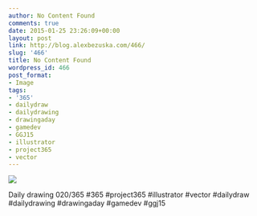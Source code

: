 ```yaml
---
author: No Content Found
comments: true
date: 2015-01-25 23:26:09+00:00
layout: post
link: http://blog.alexbezuska.com/466/
slug: '466'
title: No Content Found
wordpress_id: 466
post_format:
- Image
tags:
- '365'
- dailydraw
- dailydrawing
- drawingaday
- gamedev
- GGJ15
- illustrator
- project365
- vector
---
```


![](/images/2015/01/tumblr_niraflYTgQ1u11b0ro1_1280.jpg)

Daily drawing 020/365 #365 #project365 #illustrator #vector #dailydraw #dailydrawing #drawingaday #gamedev #ggj15
